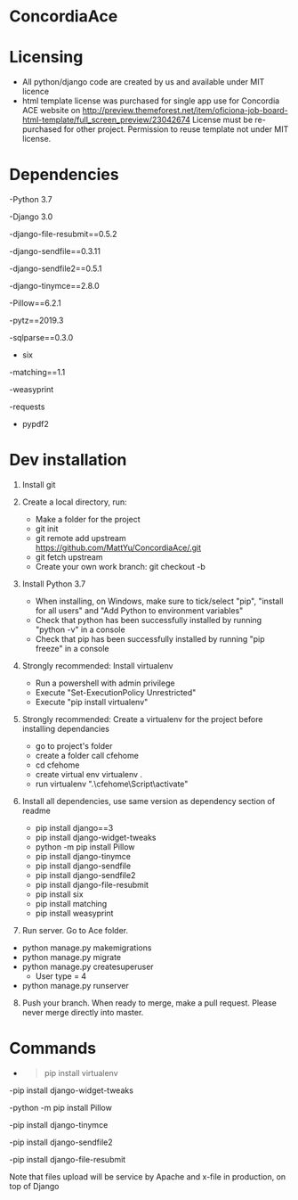 # ConcordiaAce

# Licensing
- All python/django code are created by us and available under MIT licence
- html template license was purchased for single app use for Concordia ACE website on http://preview.themeforest.net/item/oficiona-job-board-html-template/full_screen_preview/23042674 License must be re-purchased for other project. Permission to reuse template not under MIT license. 

# Dependencies

-Python 3.7

-Django 3.0

-django-file-resubmit==0.5.2

-django-sendfile==0.3.11

-django-sendfile2==0.5.1

-django-tinymce==2.8.0

-Pillow==6.2.1

-pytz==2019.3

-sqlparse==0.3.0

- six

-matching==1.1

-weasyprint

-requests

- pypdf2


# Dev installation
1) Install git
2) Create a local directory, run:
   - Make a folder for the project
   - git init
   - git remote add upstream  https://github.com/MattYu/ConcordiaAce/.git
   - git fetch upstream
   - Create your own work branch: git checkout -b <name of your workbranch>
3) Install Python 3.7
   - When installing, on Windows, make sure to tick/select "pip", "install for all users" and "Add Python to environment variables"
   - Check that python has been successfully installed by running "python -v" in a console
   - Check that pip has been successfully installed by running "pip freeze" in a console
4) Strongly recommended: Install virtualenv
   - Run a powershell with admin privilege
   - Execute "Set-ExecutionPolicy Unrestricted"
   - Execute "pip install virtualenv"
5) Strongly recommended: Create a virtualenv for the project before installing dependancies 
   - go to project's folder
   - create a folder call cfehome
   - cd cfehome
   - create virtual env virtualenv .
   - run virtualenv ".\cfehome\Script\activate"
6) Install all dependencies, use same version as dependency section of readme
   - pip install django==3
   - pip install django-widget-tweaks
   - python -m pip install Pillow
   - pip install django-tinymce
   - pip install django-sendfile
   - pip install django-sendfile2
   - pip install django-file-resubmit
   - pip install six
   - pip install matching
   - pip install weasyprint
  
7) Run server. Go to Ace folder.
  - python manage.py makemigrations
  - python manage.py migrate
  - python manage.py createsuperuser
      - User type = 4
  - python manage.py runserver

8) Push your branch. When ready to merge, make a pull request. Please never merge directly into master. 
  

# Commands

- > pip install virtualenv

-pip install django-widget-tweaks

-python -m pip install Pillow

-pip install django-tinymce

-pip install django-sendfile2

-pip install django-file-resubmit



Note that files upload will be service by Apache and x-file in production, on top of Django
